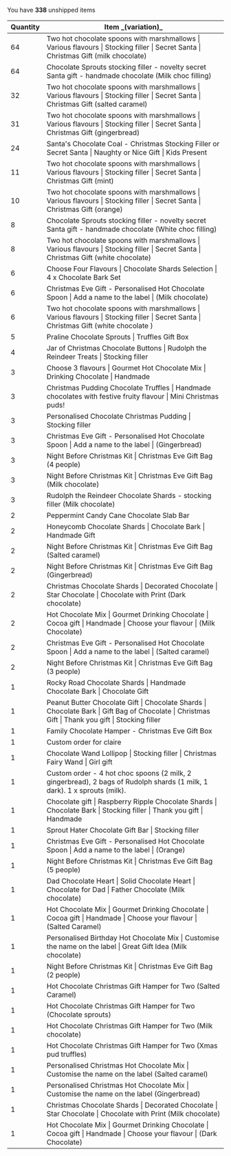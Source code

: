 You have **338** unshipped items

<table class="table table-striped">

<thead>

<tr>

<th>Quantity</th>

<th>Item _(variation)_</th>

</tr>

</thead>

<tbody>

<tr>

<td>64</td>

<td>Two hot chocolate spoons with marshmallows | Various flavours | Stocking filler | Secret Santa | Christmas Gift (milk chocolate)</td>

</tr>

<tr>

<td>64</td>

<td>Chocolate Sprouts stocking filler - novelty secret Santa gift - handmade chocolate (Milk choc filling)</td>

</tr>

<tr>

<td>32</td>

<td>Two hot chocolate spoons with marshmallows | Various flavours | Stocking filler | Secret Santa | Christmas Gift (salted caramel)</td>

</tr>

<tr>

<td>31</td>

<td>Two hot chocolate spoons with marshmallows | Various flavours | Stocking filler | Secret Santa | Christmas Gift (gingerbread)</td>

</tr>

<tr>

<td>24</td>

<td>Santa&#39;s Chocolate Coal - Christmas Stocking Filler or Secret Santa | Naughty or Nice Gift | Kids Present</td>

</tr>

<tr>

<td>11</td>

<td>Two hot chocolate spoons with marshmallows | Various flavours | Stocking filler | Secret Santa | Christmas Gift (mint)</td>

</tr>

<tr>

<td>10</td>

<td>Two hot chocolate spoons with marshmallows | Various flavours | Stocking filler | Secret Santa | Christmas Gift (orange)</td>

</tr>

<tr>

<td>8</td>

<td>Chocolate Sprouts stocking filler - novelty secret Santa gift - handmade chocolate (White choc filling)</td>

</tr>

<tr>

<td>8</td>

<td>Two hot chocolate spoons with marshmallows | Various flavours | Stocking filler | Secret Santa | Christmas Gift (white chocolate)</td>

</tr>

<tr>

<td>6</td>

<td>Choose Four Flavours | Chocolate Shards Selection | 4 x Chocolate Bark Set</td>

</tr>

<tr>

<td>6</td>

<td>Christmas Eve Gift - Personalised Hot Chocolate Spoon | Add a name to the label | (Milk chocolate)</td>

</tr>

<tr>

<td>6</td>

<td>Two hot chocolate spoons with marshmallows | Various flavours | Stocking filler | Secret Santa | Christmas Gift (white chocolate )</td>

</tr>

<tr>

<td>5</td>

<td>Praline Chocolate Sprouts | Truffles Gift Box</td>

</tr>

<tr>

<td>4</td>

<td>Jar of Christmas Chocolate Buttons | Rudolph the Reindeer Treats | Stocking filler</td>

</tr>

<tr>

<td>3</td>

<td>Choose 3 flavours | Gourmet Hot Chocolate Mix | Drinking Chocolate | Handmade</td>

</tr>

<tr>

<td>3</td>

<td>Christmas Pudding Chocolate Truffles | Handmade chocolates with festive fruity flavour | Mini Christmas puds!</td>

</tr>

<tr>

<td>3</td>

<td>Personalised Chocolate Christmas Pudding | Stocking filler</td>

</tr>

<tr>

<td>3</td>

<td>Christmas Eve Gift - Personalised Hot Chocolate Spoon | Add a name to the label | (Gingerbread)</td>

</tr>

<tr>

<td>3</td>

<td>Night Before Christmas Kit | Christmas Eve Gift Bag (4 people)</td>

</tr>

<tr>

<td>3</td>

<td>Night Before Christmas Kit | Christmas Eve Gift Bag (Milk chocolate)</td>

</tr>

<tr>

<td>3</td>

<td>Rudolph the Reindeer Chocolate Shards - stocking filler (Milk chocolate)</td>

</tr>

<tr>

<td>2</td>

<td>Peppermint Candy Cane Chocolate Slab Bar</td>

</tr>

<tr>

<td>2</td>

<td>Honeycomb Chocolate Shards | Chocolate Bark | Handmade Gift</td>

</tr>

<tr>

<td>2</td>

<td>Night Before Christmas Kit | Christmas Eve Gift Bag (Salted caramel)</td>

</tr>

<tr>

<td>2</td>

<td>Night Before Christmas Kit | Christmas Eve Gift Bag (Gingerbread)</td>

</tr>

<tr>

<td>2</td>

<td>Christmas Chocolate Shards | Decorated Chocolate | Star Chocolate | Chocolate with Print (Dark chocolate)</td>

</tr>

<tr>

<td>2</td>

<td>Hot Chocolate Mix | Gourmet Drinking Chocolate | Cocoa gift | Handmade | Choose your flavour | (Milk Chocolate)</td>

</tr>

<tr>

<td>2</td>

<td>Christmas Eve Gift - Personalised Hot Chocolate Spoon | Add a name to the label | (Salted caramel)</td>

</tr>

<tr>

<td>2</td>

<td>Night Before Christmas Kit | Christmas Eve Gift Bag (3 people)</td>

</tr>

<tr>

<td>1</td>

<td>Rocky Road Chocolate Shards | Handmade Chocolate Bark | Chocolate Gift</td>

</tr>

<tr>

<td>1</td>

<td>Peanut Butter Chocolate Gift | Chocolate Shards | Chocolate Bark | Gift Bag of Chocolate | Christmas Gift | Thank you gift | Stocking filler</td>

</tr>

<tr>

<td>1</td>

<td>Family Chocolate Hamper - Christmas Eve Gift Box</td>

</tr>

<tr>

<td>1</td>

<td>Custom order for claire</td>

</tr>

<tr>

<td>1</td>

<td>Chocolate Wand Lollipop | Stocking filler | Christmas Fairy Wand | Girl gift</td>

</tr>

<tr>

<td>1</td>

<td>Custom order - 4 hot choc spoons (2 milk, 2 gingerbread), 2 bags of Rudolph shards (1 milk, 1 dark). 1 x sprouts (milk).</td>

</tr>

<tr>

<td>1</td>

<td>Chocolate gift | Raspberry Ripple Chocolate Shards | Chocolate Bark | Stocking filler | Thank you gift | Handmade</td>

</tr>

<tr>

<td>1</td>

<td>Sprout Hater Chocolate Gift Bar | Stocking filler</td>

</tr>

<tr>

<td>1</td>

<td>Christmas Eve Gift - Personalised Hot Chocolate Spoon | Add a name to the label | (Orange)</td>

</tr>

<tr>

<td>1</td>

<td>Night Before Christmas Kit | Christmas Eve Gift Bag (5 people)</td>

</tr>

<tr>

<td>1</td>

<td>Dad Chocolate Heart | Solid Chocolate Heart | Chocolate for Dad | Father Chocolate (Milk chocolate)</td>

</tr>

<tr>

<td>1</td>

<td>Hot Chocolate Mix | Gourmet Drinking Chocolate | Cocoa gift | Handmade | Choose your flavour | (Salted Caramel)</td>

</tr>

<tr>

<td>1</td>

<td>Personalised Birthday Hot Chocolate Mix | Customise the name on the label | Great Gift Idea (Milk chocolate)</td>

</tr>

<tr>

<td>1</td>

<td>Night Before Christmas Kit | Christmas Eve Gift Bag (2 people)</td>

</tr>

<tr>

<td>1</td>

<td>Hot Chocolate Christmas Gift Hamper for Two (Salted Caramel)</td>

</tr>

<tr>

<td>1</td>

<td>Hot Chocolate Christmas Gift Hamper for Two (Chocolate sprouts)</td>

</tr>

<tr>

<td>1</td>

<td>Hot Chocolate Christmas Gift Hamper for Two (Milk chocolate)</td>

</tr>

<tr>

<td>1</td>

<td>Hot Chocolate Christmas Gift Hamper for Two (Xmas pud truffles)</td>

</tr>

<tr>

<td>1</td>

<td>Personalised Christmas Hot Chocolate Mix | Customise the name on the label (Salted caramel)</td>

</tr>

<tr>

<td>1</td>

<td>Personalised Christmas Hot Chocolate Mix | Customise the name on the label (Gingerbread)</td>

</tr>

<tr>

<td>1</td>

<td>Christmas Chocolate Shards | Decorated Chocolate | Star Chocolate | Chocolate with Print (Milk chocolate)</td>

</tr>

<tr>

<td>1</td>

<td>Hot Chocolate Mix | Gourmet Drinking Chocolate | Cocoa gift | Handmade | Choose your flavour | (Dark Chocolate)</td>

</tr>

</tbody>

</table>
